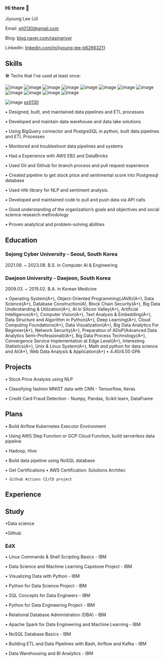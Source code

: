 ### Hi there 👋

<!--
**ez0130/ez0130** is a ✨ _special_ ✨ repository because its `README.md` (this file) appears on your GitHub profile.

Here are some ideas to get you started:

- 🔭 I’m currently working on ...
- 🌱 I’m currently learning ...
- 👯 I’m looking to collaborate on ...
- 🤔 I’m looking for help with ...
- 💬 Ask me about ...
- 📫 How to reach me: ...
- 😄 Pronouns: ...
- ⚡ Fun fact: ...
-->
Jiyoung Lee (Ji) 

Email: eji0130@gmail.com 

Blog: [blog.naver.com/rasingriver](https://blog.naver.com/rasingriver) 

LinkedIn: [linkedin.com/in/jiyoung-lee-b62663211](https://www.linkedin.com/in/jiyoung-lee-b62663211/)

## Skills
🛠️ Techs that I've used at least once:

![image](https://github.com/ez0130/ez0130/assets/75259368/3fd8b832-1bb8-42dc-b5c1-7fb110dca73d)
![image](https://github.com/ez0130/ez0130/assets/75259368/bfd804ad-98a2-4e95-b88d-ac1856593cad)
![image](https://github.com/ez0130/ez0130/assets/75259368/20f4f0d2-371f-4e93-9f36-4525c85bdf03)
![image](https://github.com/ez0130/ez0130/assets/75259368/a5c362bf-6644-4e33-892d-9b5cea9dbe23)
![image](https://github.com/ez0130/ez0130/assets/75259368/668979f1-3302-405b-85fe-67cf25fca9d0)
![image](https://github.com/ez0130/ez0130/assets/75259368/e2859e92-f4b6-4da2-bac5-d459776dc5fb)
![image](https://github.com/ez0130/ez0130/assets/75259368/ddf9931f-536b-40da-93ab-4eceda2bbf89)
![image](https://github.com/ez0130/ez0130/assets/75259368/c19d693f-9bfe-439e-98cc-73a16f3c6c02)
![image](https://github.com/ez0130/ez0130/assets/75259368/2a869e75-8409-423a-a1ad-c92256366cce)
![image](https://github.com/ez0130/ez0130/assets/75259368/2299f2bd-3718-48cc-a219-b698352076cf)
![image](https://github.com/ez0130/ez0130/assets/75259368/dfaa6cbb-7adf-4202-81f3-2f837aaabd44)
![image](https://github.com/ez0130/ez0130/assets/75259368/e40b6a08-0f13-4860-8ee7-d82e0c3562c7)

![image](https://github.com/ez0130/ez0130/assets/75259368/c51bf26d-2193-4535-a27d-15a0658b8744)
[ ez0130
](https://leetcode.com/ez0130)


•	Designed, built, and maintained data pipelines and ETL processes

•	Developed and maintain data warehouse and data lake solutions

•	Using BigQuery connector and PostgreSQL in python, built data pipelines and ETL Processes

•	Monitored and troubleshoot data pipelines and systems

•	Had a Experience with AWS EB2 and DataBricks

•	Used Git and Github for branch process and pull request experience

•	Created pipeline to get stock price and sentimental score into Postgresql database

•	Used nltk library for NLP and sentiment analysis. 

• Developed and maintained code to pull and push data via API calls

•	Good understanding of the organization’s goals and objectives and social science research methodology

•	Proven analytical and problem-solving abilities

## Education

### Sejong Cyber University  - Seoul, South Korea
2021.09. ~ 2023.08.
B.S. in Computer AI & Engineering

### Daejeon University - Daejeon, South Korea
2009.03. ~ 2015.02.
B.A. in Korean Medicine

• Operating System(A+), Object-Oriented Programming(JAVA)(A+), Data Science(A+), Database Construction(A), Block Chain Security(A+), Big Data Understanding & Utilization(A+), AI in Silicon Valley(A+), Artificial Intelligence(A+), Computer Vision(A+), Text Analysis & Embedding(A+), Data Structure and Algorithm in Python(A+), Deep Learning(A+), Cloud Computing Foundations(A+), Data Visualization(A+), Big Data Analytics For Beginner(A+), Network Security(A+), Preparation of ADsP(Advanced Data Analytics Semi-Professional)(A+), Big Data Process Technology(A+), Convergence Service Implementation at Edge Level(A+), Interesting Statistics(A+), Unix & Linux System(A+), Math and python for data science and AI(A+), Web Data Analysis & Application(A+)
• 4.40/4.50 GPA

## Projects
• Stock Price Analysis using NLP

• Classifying fashion MNIST data with CNN - Tensorflow, Keras

• Credit Card Fraud Detection - Numpy, Pandas, Scikit learn,  DataFrame


## Plans
• Build Airflow Kubernetes Executor Environment

• Using AWS Step Function or GCP Cloud Function, build serverless data pipeline 

• Hadoop, Hive

• Build data pipeline using NoSQL database

• Get Certifications
    • AWS Certification: Solutions Architec
    
    • Github Actions CI/CD project
## Experience

## Study

•Data science 

•Github

### EdX
• Linux Commands & Shell Scripting Basics - IBM

• Data Science and Machine Learning Capstone Project - IBM

• Visualizing Data with Python - IBM

• Python for Data Science Project - IBM

• SQL Concepts for Data Engineers - IBM

• Python for Data Engineering Project - IBM

• Relational Database Administration (DBA) - IBM

• Apache Spark for Data Engineering and Machine Learning - IBM

• NoSQL Database Basics - IBM

• Building ETL and Data Pipelines with Bash, Airflow and Kafka - IBM

• Data Warehousing and BI Analytics - IBM



